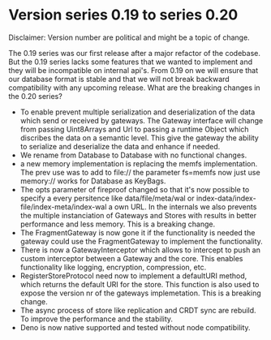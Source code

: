 # Version series 0.19 to series 0.20

Disclaimer: Version number are political and might be a topic of change.

The 0.19 series was our first release after a major refactor of the codebase. But the 0.19 series lacks some features that we wanted to implement and they will be incompatible on internal api's.
From 0.19 on we will ensure that our database format is stable and that we will not break backward compatibility with any upcoming release.
What are the breaking changes in the 0.20 series?

- To enable prevent multiple serialization and deserialization of the data
  which send or received by gateways. The Gateway interface will change
  from passing Uint8Arrays and Url to passing a runtime Object which
  discribes the data on a semantic level. This give the gateway the
  ability to serialize and deserialize the data and enhance if needed.
- We rename from Database to Database with no functional changes.
- a new memory implementation is replacing the memfs implementation.
  The prev use was to add to file:// the parameter fs=memfs now just use
  memory:// works for Database as KeyBags.
- The opts parameter of fireproof changed so that it's now possible
  to specify a every persitence like data/file/meta/wal or index-data/index-file/index-meta/index-wal a own URL. In the internals we also
  prevents the multiple instanciation of Gateways and Stores with results
  in better performance and less memory. This is a breaking change.
- The FragmentGateway is now gone it if the functionality is needed the
  gateway could use the FragmentGateway to implement the functionality.
- There is now a GatewayInterceptor which allows to intercept to push
  an custom interceptor between a Gateway and the core. This enables
  functionality like logging, encryption, compression, etc.
- RegisterStoreProtocol need now to implement a defaultURI method,
  which returns the default URI for the store. This function is also used
  to expose the version nr of the gateways implemetation. This is a breaking change.
- The async process of store like replication and CRDT sync are rebuild.
  To improve the performance and the stability.
- Deno is now native supported and tested without node compatibility.
